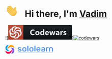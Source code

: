 <h1>
  <img height="40" src="/img/hi.gif">
  &nbsp Hi there, I'm
  <a href="https://github.com/volvad?tab=repositories">
    Vadim
  </a>
</h1>

![<img src="/img/codewars.png" width=200 alt=""/>][![codewars](https://www.codewars.com/users/volvad/badges/large)](https://www.codewars.com/users/volvad)

[<img src="/img/sololearn.png" width=150 alt=""/>](https://www.sololearn.com/profile/26835374)

<img src="https://api2.sololearn.com/v2/certificates/CT-SQ6A1MI1/image/jpg" width="136" alt=""/><span>  </span><img src="https://api2.sololearn.com/v2/certificates/CT-B4FLEIUB/image/jpg" width="136" alt=""/><span>  </span><img src="https://api2.sololearn.com/v2/certificates/CT-MJLRBSF8/image/jpg" width="136" alt=""/><span>  </span><img src="https://api2.sololearn.com/v2/certificates/CT-CXXDMAKR/image/jpg" width="136" alt=""/><span>  </span><img src="https://api2.sololearn.com/v2/certificates/CT-LYXVFLKE/image/jpg" width="136" alt=""/><span>  </span><img src="https://api2.sololearn.com/v2/certificates/CT-UIIWTN3T/image/jpg" width="136" alt=""/>
